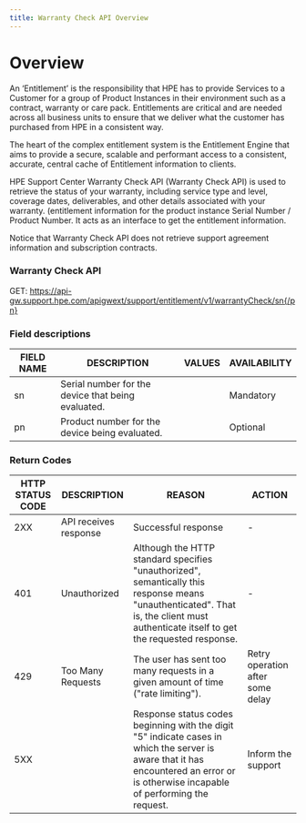 ```yaml
---
title: Warranty Check API Overview
---
```


# Overview

An ‘Entitlement’ is the responsibility that HPE has to provide Services to a Customer for a group of Product Instances in their environment such as a contract, warranty or care pack. Entitlements are critical and are needed across all business units to ensure that we deliver what the customer has purchased from HPE in a consistent way.

The heart of the complex entitlement system is the Entitlement Engine that aims to provide a secure, scalable and performant access to a consistent, accurate, central cache of Entitlement information to clients.

HPE Support Center Warranty Check API (Warranty Check API) is used to retrieve the status of your warranty, including service type and level, coverage dates, deliverables, and other details associated with your warranty. (entitlement information for the product instance Serial Number / Product Number. It acts as an interface to get the entitlement information. 

Notice that Warranty Check API does not retrieve support agreement information and subscription contracts.

### Warranty Check API
GET: https://api-gw.support.hpe.com/apigwext/support/entitlement/v1/warrantyCheck/sn{/pn}

### Field descriptions


|FIELD NAME|DESCRIPTION|VALUES|AVAILABILITY|
|--- |--- |--- |--- |
|sn|Serial number for the device that being evaluated.||Mandatory|
|pn|Product number for the device being evaluated.||Optional|

### Return Codes

|HTTP STATUS CODE|DESCRIPTION|REASON|ACTION|
|--- |--- |--- |--- |
|2XX|API receives response|Successful response|-|
|401|Unauthorized|Although the HTTP standard specifies "unauthorized", semantically this response means "unauthenticated". That is, the client must authenticate itself to get the requested response.|-||404|Not Found|The server can not find the requested resource. In the browser, this means the URL is not recognized. In an API, this can also mean that the endpoint is valid but the resource itself does not exist.|-|
|429|Too Many Requests|The user has sent too many requests in a given amount of time ("rate limiting").|Retry operation after some delay|
|5XX||Response status codes beginning with the digit "5" indicate cases in which the server is aware that it has encountered an error or is otherwise incapable of performing the request.|Inform the support|
